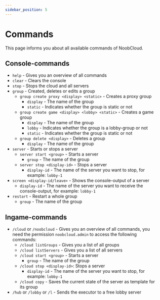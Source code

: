 ```yaml
---
sidebar_position: 5
---
```


# Commands

This page informs you about all available commands of NoobCloud.

## Console-commands

- `help` - Gives you an overview of all commands
- `clear` - Clears the console
- `stop` - Stops the cloud and all servers
- `group` - Created, deletes or edits a group
    - `group create proxy <display> <static>` - Creates a proxy group
        - `display` - The name of the group
        - `static` - Indicates whether the group is static or not
    - `group create game <display> <lobby> <static>` - Creates a game group
        - `display` - The name of the group
        - `lobby` - Indicates whether the group is a lobby-group or not
        - `static` - Indicates whether the group is static or not
    - `group delete <display>` - Deletes a group
        - `display` - The name of the group
- `server` - Starts or stops a server
    - `server start <group>` - Starts a server
        - `group` - The name of the group
    - `server stop <display-id>` - Stops a server
        - `display-id` - The name of the server you want to stop, for example: `lobby-1`
- `screen <display-id/leave>` - Shows the console-output of a server
    - `display-id` - The name of the server you want to receive the console-output, for example: `lobby-1`
- `restart` - Restart a whole group
    - `group` - The name of the group
## Ingame-commands
- `/cloud` or `/noobcloud` - Gives you an overview of all commands, you need the permission `noobcloud.admin` to access the following commands:
    - `/cloud listGroups` - Gives you a list of all groups
    - `/cloud listServers` - Gives you a list of all servers
    - `/cloud start <group>` - Starts a server
        - `group` - The name of the group
    - `/cloud stop <display-id>`: Stops a server
        - `display-id` - The name of the server you want to stop, for example: `lobby-1`
    - `/cloud copy` - Saves the current state of the server as template for its group
- `/hub` or `/lobby` or `/l` - Sends the executor to a free lobby server